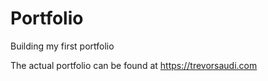 # Portfolio
Building my first portfolio

The actual portfolio can be found at https://trevorsaudi.com
